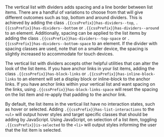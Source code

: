 The vertical list with dividers adds spacing and a line border between list items. There are a handful of variations to choose from that will give different outcomes such as top, bottom and around dividers. This is achieved by adding the class `.{{cssPrefix}}has-dividers--top`, `.{{cssPrefix}}has-dividers--bottom` or `.{{cssPrefix}}has-dividers--around` to an element. Additionally, spacing can be applied to the list items by adding the class `.{{cssPrefix}}has-dividers--top-space` or `.{{cssPrefix}}has-dividers--bottom-space` to an element. If the divider with spacing classes are used, note that on a smaller device, the spacing is slightly increased to accommodate for touch devices.

The vertical list with dividers accepts other helpful utilities that can alter the look of the list items. If you have anchor links in your list items, adding the class `.{{cssPrefix}}has-block-links` or `.{{cssPrefix}}has-inline-block-links` to an element will set a display block or inline-block to the anchor links. If you have anchor links within your vertical list and want spacing on the links, using `.{{cssPrefix}}has-block-links-space` will reset the spacing on the list item and re-apply that padding to the anchor link.

By default, the list items in the vertical list have no interaction states, such as hover or selected. Adding `.{{cssPrefix}}has-list-interactions` to the `<ul>` will output hover styles and target specific classes that should be adding by JavaScript. Using JavaScript, on selection of a list item, toggling `.{{cssPrefix}}is-selected` to the `<li>` will output styles informing the user that the list item is selected.

